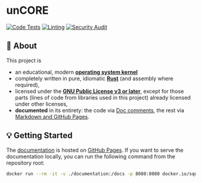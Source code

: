 # unCORE

[![Code Tests][badge::ci::code-tests]][badge::ci::code-tests::link]
[![Linting][badge::ci::linting]][badge::ci::linting::link]
[![Security Audit][badge::ci::security]][badge::ci::security::link]

## :page_with_curl: About

This project is

- an educational, modern [**operating system kernel**][www::wiki::operating-system-kernel]
- completely written in pure, idiomatic [**Rust**][www::homepage::rust] (and assembly where required),
- licensed under the [**GNU Public License v3 or later**][www::homepage::gpl-v3-license], except for those parts (lines of code from libraries used in this project) already licensed under other licenses,
- **documented** in its entirety: the code via [Doc comments][www::docs::rustdoc], the rest via [Markdown and GitHub Pages][docs::main-landing-page].

## :bulb: Getting Started

The [documentation][docs::main-landing-page] is hosted on [GitHub Pages][docs::github-pages]. If you want to serve the documentation locally, you can run the following command from the repository root:

```bash
docker run --rm -it -v ./documentation:/docs -p 8080:8080 docker.io/squidfunk/mkdocs-material:9.5.4 serve --dev-addr 0.0.0.0:8080
```

[//]: # (Badges)

[badge::ci::code-tests]: https://github.com/georglauterbach/uncore/actions/workflows/code_tests_and_checks.yml/badge.svg?branch=master
[badge::ci::code-tests::link]: https://github.com/georglauterbach/uncore/actions/workflows/code_tests_and_checks.yml

[badge::ci::linting]: https://github.com/georglauterbach/uncore/actions/workflows/code_linting.yml/badge.svg?branch=master
[badge::ci::linting::link]: https://github.com/georglauterbach/uncore/actions/workflows/code_linting.yml

[badge::ci::security]: https://github.com/georglauterbach/uncore/actions/workflows/code_security.yml/badge.svg
[badge::ci::security::link]: https://github.com/georglauterbach/uncore/actions/workflows/code_security.yml

[//]: # (Links)

[www::wiki::operating-system-kernel]: https://en.wikipedia.org/wiki/Kernel_(operating_system)
[www::homepage::rust]: https://www.rust-lang.org/
[www::homepage::gpl-v3-license]: https://opensource.org/license/gpl-3-0/
[www::docs::rustdoc]: https://doc.rust-lang.org/rustdoc/what-is-rustdoc.html
[docs::main-landing-page]: https://georglauterbach.github.io/uncore/
[docs::github-pages]: https://pages.github.com/
